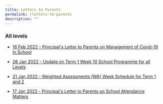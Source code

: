 ```yaml
---
title: Letters to Parents
permalink: /letters-to-parents
description: ""
---
```

### All levels

*   [16 Feb 2022 - Principal's Letter to Parents on Management of Covid-19 In School](/files/PG%20for%20Parents%20_Management%20of%20COVID-19%20in%20School.pdf)

*   [26 Jan 2022 - Update on Term 1 Week 10 School Programme for all Levels](/files/Update%20on%20Term%201%20Week%2010%20School%20Programme%20for%20All%20Levels%20Final.pdf)
    
*   [21 Jan 2022 - Weighted Assessments (WA) Week Schedule for Term 1 and 2](/files/Ps%20letter%20on%20Weighted%20Assessment%20Week%20Schedule%20Term%201-2%20Final.pdf)

*   [17 Jan 2022 - Principal's Letter to Parents on School Attendance Matters](/files/Ps%20letter%20on%20School%20Attendance%20Matters%20Final.pdf)